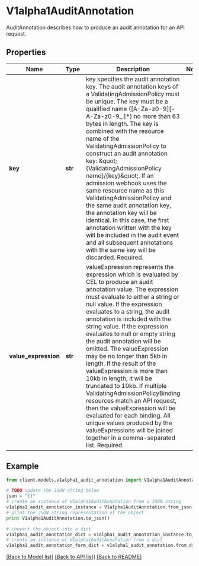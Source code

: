 # V1alpha1AuditAnnotation

AuditAnnotation describes how to produce an audit annotation for an API request.

## Properties
Name | Type | Description | Notes
------------ | ------------- | ------------- | -------------
**key** | **str** | key specifies the audit annotation key. The audit annotation keys of a ValidatingAdmissionPolicy must be unique. The key must be a qualified name ([A-Za-z0-9][-A-Za-z0-9_.]*) no more than 63 bytes in length.  The key is combined with the resource name of the ValidatingAdmissionPolicy to construct an audit annotation key: \&quot;{ValidatingAdmissionPolicy name}/{key}\&quot;.  If an admission webhook uses the same resource name as this ValidatingAdmissionPolicy and the same audit annotation key, the annotation key will be identical. In this case, the first annotation written with the key will be included in the audit event and all subsequent annotations with the same key will be discarded.  Required. | 
**value_expression** | **str** | valueExpression represents the expression which is evaluated by CEL to produce an audit annotation value. The expression must evaluate to either a string or null value. If the expression evaluates to a string, the audit annotation is included with the string value. If the expression evaluates to null or empty string the audit annotation will be omitted. The valueExpression may be no longer than 5kb in length. If the result of the valueExpression is more than 10kb in length, it will be truncated to 10kb.  If multiple ValidatingAdmissionPolicyBinding resources match an API request, then the valueExpression will be evaluated for each binding. All unique values produced by the valueExpressions will be joined together in a comma-separated list.  Required. | 

## Example

```python
from client.models.v1alpha1_audit_annotation import V1alpha1AuditAnnotation

# TODO update the JSON string below
json = "{}"
# create an instance of V1alpha1AuditAnnotation from a JSON string
v1alpha1_audit_annotation_instance = V1alpha1AuditAnnotation.from_json(json)
# print the JSON string representation of the object
print V1alpha1AuditAnnotation.to_json()

# convert the object into a dict
v1alpha1_audit_annotation_dict = v1alpha1_audit_annotation_instance.to_dict()
# create an instance of V1alpha1AuditAnnotation from a dict
v1alpha1_audit_annotation_form_dict = v1alpha1_audit_annotation.from_dict(v1alpha1_audit_annotation_dict)
```
[[Back to Model list]](../README.md#documentation-for-models) [[Back to API list]](../README.md#documentation-for-api-endpoints) [[Back to README]](../README.md)



